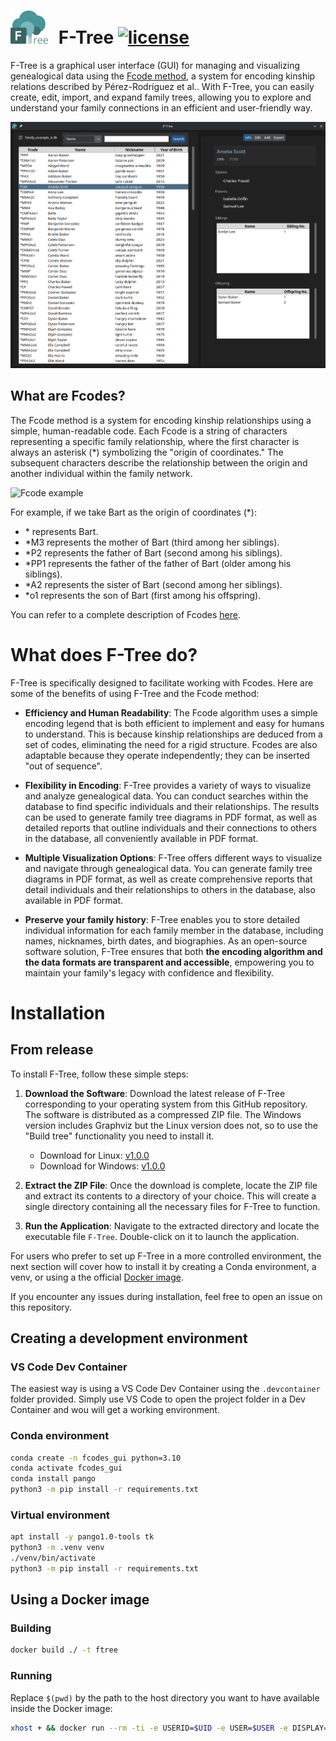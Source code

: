 # <img src="resources/img/fcode_tree_full_icon_dark_mode.png" width="60" style="margin-right: 10px;"/> F-Tree [![license](https://img.shields.io/badge/LICENSE-MIT-blue)](https://github.com/Dannyzimmer/F-Tree)

F-Tree is a graphical user interface (GUI) for managing and visualizing genealogical data using the [Fcode method](https://github.com/Dannyzimmer/fcodes), a system for encoding kinship relations described by Pérez-Rodríguez et al.. With F-Tree, you can easily create, edit, import, and expand family trees, allowing you to explore and understand your family connections in an efficient and user-friendly way.

![F-Tree interface](resources/docs/img/main_menu.png)

## What are Fcodes?

The Fcode method is a system for encoding kinship relationships using a simple, human-readable code. Each Fcode is a string of characters representing a specific family relationship, where the first character is always an asterisk (*) symbolizing the "origin of coordinates." The subsequent characters describe the relationship between the origin and another individual within the family network.

![Fcode example](resources/docs/img/fcode_example.png)

For example, if we take Bart as the origin of coordinates (\*):
- \* represents Bart.
- *M3 represents the mother of Bart (third among her siblings).
- *P2 represents the father of Bart (second among his siblings).
- *PP1 represents the father of the father of Bart (older among his siblings).
- *A2 represents the sister of Bart (second among her siblings).
- *o1 represents the son of Bart (first among his offspring).

You can refer to a complete description of Fcodes [here](https://github.com/Dannyzimmer/fcodes).

# What does F-Tree do?

F-Tree is specifically designed to facilitate working with Fcodes. Here are some of the benefits of using F-Tree and the Fcode method:

- **Efficiency and Human Readability**: The Fcode algorithm uses a simple encoding legend that is both efficient to implement and easy for humans to understand. This is because kinship relationships are deduced from a set of codes, eliminating the need for a rigid structure. Fcodes are also adaptable because they operate independently; they can be inserted "out of sequence".

- **Flexibility in Encoding**: F-Tree provides a variety of ways to visualize and analyze genealogical data. You can conduct searches within the database to find specific individuals and their relationships. The results can be used to generate family tree diagrams in PDF format, as well as detailed reports that outline individuals and their connections to others in the database, all conveniently available in PDF format.

- **Multiple Visualization Options**: F-Tree offers different ways to visualize and navigate through genealogical data. You can generate family tree diagrams in PDF format, as well as create comprehensive reports that detail individuals and their relationships to others in the database, also available in PDF format.

- **Preserve your family history**: F-Tree enables you to store detailed individual information for each family member in the database, including names, nicknames, birth dates, and biographies. As an open-source software solution, F-Tree ensures that both **the encoding algorithm and the data formats are transparent and accessible**, empowering you to maintain your family's legacy with confidence and flexibility.

# Installation

## From release

To install F-Tree, follow these simple steps:

1. **Download the Software**: Download the latest release of F-Tree corresponding to your operating system from this GitHub repository. The software is distributed as a compressed ZIP file. The Windows version includes Graphviz but the Linux version does not, so to use the "Build tree" functionality you need to install it.
    - Download for Linux: [v1.0.0](https://github.com/Dannyzimmer/F-Tree/releases/download/v1.0.0/ftree_linux_v1.0.0.zip)
    - Download for Windows: [v1.0.0](https://github.com/Dannyzimmer/F-Tree/releases/download/v1.0.0/ftree_windows_v1.0.0.zip)

2. **Extract the ZIP File**: Once the download is complete, locate the ZIP file and extract its contents to a directory of your choice. This will create a single directory containing all the necessary files for F-Tree to function.

3. **Run the Application**: Navigate to the extracted directory and locate the executable file `F-Tree`. Double-click on it to launch the application.

For users who prefer to set up F-Tree in a more controlled environment, the next section will cover how to install it by creating a Conda environment, a venv, or using a the official [Docker image](https://hub.docker.com/r/hlfernandez/ftree).

If you encounter any issues during installation, feel free to open an issue on this repository.

## Creating a development environment

### VS Code Dev Container

The easiest way is using a VS Code Dev Container using the `.devcontainer` folder provided. Simply use VS Code to open the project folder in a Dev Container and wou will get a working environment.

### Conda environment

```sh
conda create -n fcodes_gui python=3.10
conda activate fcodes_gui
conda install pango
python3 -m pip install -r requirements.txt
```

### Virtual environment

```sh
apt install -y pango1.0-tools tk
python3 -m .venv venv
./venv/bin/activate
python3 -m pip install -r requirements.txt
```

## Using a Docker image

### Building

```sh
docker build ./ -t ftree
```

### Running

Replace `$(pwd)` by the path to the host directory you want to have available inside the Docker image:

```sh
xhost + && docker run --rm -ti -e USERID=$UID -e USER=$USER -e DISPLAY=$DISPLAY -v /var/db:/var/db:Z -v /tmp/.X11-unix:/tmp/.X11-unix -v $HOME/.Xauthority:/home/developer/.Xauthority -v "$(pwd):/data" -w /data ftree
```